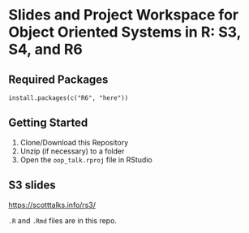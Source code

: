 # Slides and Project Workspace for Object Oriented Systems in R: S3, S4, and R6

## Required Packages

```
install.packages(c("R6", "here"))
```

## Getting Started

1. Clone/Download this Repository
2. Unzip (if necessary) to a folder
3. Open the `oop_talk.rproj` file in RStudio

## S3 slides

<https://scotttalks.info/rs3/>

`.R` and `.Rmd` files are in this repo.
